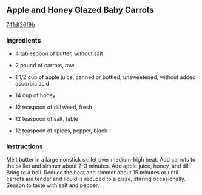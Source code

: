 ## Apple and Honey Glazed Baby Carrots

[741df36f9b](http://www.food.com/recipe/apple-and-honey-glazed-baby-carrots-251672)

### Ingredients

 - 4 tablespoon of butter, without salt

 - 2 pound of carrots, raw

 - 1 1/2 cup of apple juice, canned or bottled, unsweetened, without added ascorbic acid

 - 14 cup of honey

 - 12 teaspoon of dill weed, fresh

 - 12 teaspoon of salt, table

 - 12 teaspoon of spices, pepper, black

### Instructions

Melt butter in a large nonstick skillet over medium-high heat. Add carrots to the skillet and simmer about 2-3 minutes. Add apple juice, honey, and dill. Bring to a boil. Reduce the heat and simmer about 15 minutes or until carrots are tender and liquid is reduced to a glaze, stirring occasionally. Season to taste with salt and pepper.